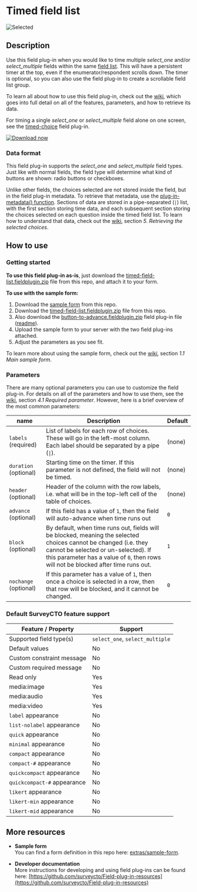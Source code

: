 
# Timed field list

![Selected](extras/readme-images/selected.png)

## Description

Use this field plug-in when you would like to time multiple *select_one* and/or *select_multiple* fields within the same [field list](https://docs.surveycto.com/02-designing-forms/04-sample-forms/05.field-lists.html). This will have a persistent timer at the top, even if the enumerator/respondent scrolls down. The timer is optional, so you can also use the field plug-in to create a scrollable field list group.

To learn all about how to use this field plug-in, check out the [wiki](https://github.com/surveycto/timed-field-list/wiki), which goes into full detail on all of the features, parameters, and how to retrieve its data.

For timing a single *select_one* or *select_multiple* field alone on one screen, see the [timed-choice](https://github.com/surveycto/timed-choice) field plug-in.

[![Download now](extras/readme-images/download-button.png)](https://github.com/surveycto/timed-field-list/raw/master/timed-field-list.fieldplugin.zip)

### Data format

This field plug-in supports the *select_one* and *select_multiple* field types. Just like with normal fields, the field type will determine what kind of buttons are shown: radio buttons or checkboxes.

Unlike other fields, the choices selected are not stored inside the field, but in the field plug-in metadata. To retrieve that metadata, use the [plug-in-metadata() function](https://docs.surveycto.com/02-designing-forms/01-core-concepts/09.expressions.html#plug-in-metadata). Sections of data are stored in a pipe-separated (`|`) list, with the first section storing time data, and each subsequent section storing the choices selected on each question inside the timed field list. To learn how to understand that data, check out the [wiki](https://github.com/surveycto/timed-field-list/wiki#5-retrieving-the-selected-choices), section *5. Retrieving the selected choices*.

## How to use

### Getting started

**To use this field plug-in as-is**, just download the [timed-field-list.fieldplugin.zip](https://github.com/surveycto/timed-field-list/raw/master/timed-field-list.fieldplugin.zip) file from this repo, and attach it to your form.

**To use with the sample form:**

1. Download the [sample form](https://github.com/surveycto/timed-field-list/raw/master/extras/sample-form/Timed%20field%20list.xlsx) from this repo.
1. Download the [timed-field-list.fieldplugin.zip](https://github.com/surveycto/timed-field-list/raw/master/timed-field-list.fieldplugin.zip) file from this repo.
1. Also download the [button-to-advance.fieldplugin.zip](https://github.com/surveycto/button-to-advance/raw/master/button-to-advance.fieldplugin.zip) field plug-in file ([readme](https://github.com/surveycto/button-to-advance/blob/master/README.md)).
1. Upload the sample form to your server with the two field plug-ins attached.
1. Adjust the parameters as you see fit.

To learn more about using the sample form, check out the [wiki](https://github.com/surveycto/timed-field-list/wiki#11-main-sample-form), section *1.1 Main sample form*.

### Parameters

There are many optional parameters you can use to customize the field plug-in. For details on all of the parameters and how to use them, see the [wiki](https://github.com/surveycto/timed-field-list/wiki#41-required-parameter), section *4.1 Required parameter*. However, here is a brief overview of the most common parameters:

|name|Description|Default|
|---|---|---|
|`labels` (required)|List of labels for each row of choices. These will go in the left-most column. Each label should be separated by a pipe (`\|`).|(none)|
|`duration` (optional)|Starting time on the timer. If this parameter is not defined, the field will not be timed.|(none)|
|`header` (optional)|Header of the column with the row labels, i.e. what will be in the top-left cell of the table of choices.|(none)|
|`advance` (optional)|If this field has a value of `1`, then the field will auto-advance when time runs out|`0`|
|`block` (optional)|By default, when time runs out, fields will be blocked, meaning the selected choices cannot be changed (i.e. they cannot be selected or un-selected). If this parameter has a value of `0`, then rows will not be blocked after time runs out.|`1`|
|`nochange` (optional)|If this parameter has a value of `1`, then once a choice is selected in a row, then that row will be blocked, and it cannot be changed.|`0`|

### Default SurveyCTO feature support

| Feature / Property | Support |
| --- | --- |
| Supported field type(s) | `select_one`, `select_multiple`|
| Default values | No |
| Custom constraint message | No |
| Custom required message | No |
| Read only | Yes |
| media:image | Yes |
| media:audio | Yes |
| media:video | Yes |
| `label` appearance | No |
| `list-nolabel` appearance | No |
| `quick` appearance | No |
| `minimal` appearance | No |
| `compact` appearance | No |
| `compact-#` appearance | No |
| `quickcompact` appearance | No |
| `quickcompact-#` appearance | No |
| `likert` appearance | No |
| `likert-min` appearance | No  |
| `likert-mid` appearance | No |

## More resources

* **Sample form**  
You can find a form definition in this repo here: [extras/sample-form](extras/sample-form).

* **Developer documentation**  
More instructions for developing and using field plug-ins can be found here: [https://github.com/surveycto/Field-plug-in-resources](https://github.com/surveycto/Field-plug-in-resources)

